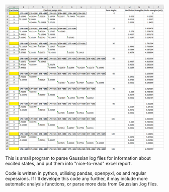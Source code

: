 ![alt text](https://github.com/Nzzska/ParsePlot-Gaussian/blob/master/excel%20screenshot.PNG?raw=true)


This is small program to parse Gaussian log files for information about excited states, and put them into "nice-to-read" excel report.

Code is written in python, utilising pandas, openpyxl, os and regular expessions. If I'll develope this code any further, it may include more automatic analysis functions,  or parse more data from Gaussian .log files. 
